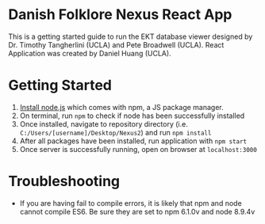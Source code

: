# Danish Folklore Nexus React App
This is a getting started guide to run the EKT database viewer designed by Dr. Timothy Tangherlini (UCLA) 
and Pete Broadwell (UCLA). React Application was created by Daniel Huang (UCLA). <br>

# Getting Started
1. [Install node.js](https://nodejs.org/en/download/) which comes with npm, a JS package manager. 
2. On terminal, run `npm` to check if node has been successfully installed
3. Once installed, navigate to repository directory (i.e. `C:/Users/[username]/Desktop/Nexus2`) and run `npm install`
4. After all packages have been installed, run application with `npm start`
5. Once server is successfully running, open on browser at `localhost:3000`

# Troubleshooting
* If you are having fail to compile errors, it is likely that npm and node cannot compile ES6. Be sure they are set to npm 6.1.0v and node 8.9.4v
